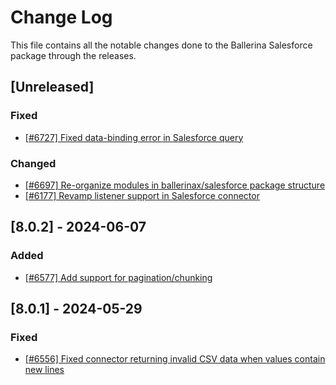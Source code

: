 # Change Log
This file contains all the notable changes done to the Ballerina Salesforce package through the releases.

## [Unreleased]

### Fixed

- [[#6727] Fixed data-binding error in Salesforce query](https://github.com/ballerina-platform/ballerina-library/issues/6727)

### Changed 

- [[#6697] Re-organize modules in ballerinax/salesforce package structure](https://github.com/ballerina-platform/ballerina-library/issues/6697)
- [[#6177] Revamp listener support in Salesforce connector](https://github.com/ballerina-platform/ballerina-library/issues/6177)

## [8.0.2] - 2024-06-07

### Added

- [[#6577] Add support for pagination/chunking](https://github.com/ballerina-platform/ballerina-library/issues/6577)

## [8.0.1] - 2024-05-29

### Fixed

- [[#6556] Fixed connector returning invalid CSV data when values contain new lines](https://github.com/ballerina-platform/ballerina-library/issues/6556)
